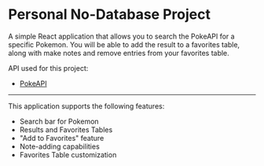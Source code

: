 # Personal No-Database Project

A simple React application that allows you to search the PokeAPI for a specific Pokemon. You will be able to add the result to a favorites table, along with make notes and remove entries from your favorites table.

API used for this project:

- [PokeAPI](https://pokeapi.co/docs/v2#info)

---

This application supports the following features:
- Search bar for Pokemon
- Results and Favorites Tables
- "Add to Favorites" feature
- Note-adding capabilities
- Favorites Table customization

